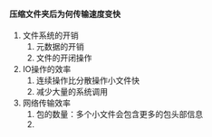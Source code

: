 #### 压缩文件夹后为何传输速度变快
1. 文件系统的开销
	1. 元数据的开销
	2. 文件的开闭操作
2. IO操作的效率
	1. 连续操作比分散操作小文件快
	2. 减少大量的系统调用
3. 网络传输效率
	1. 包的数量：多个小文件会包含更多的包头部信息
	2. 